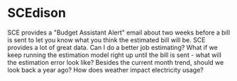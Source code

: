 # SCEdison

SCE provides a "Budget Assistant Alert" email about two weeks before a bill is sent to let you know what you think the estimated bill will be. SCE provides a lot of great data. Can I do a better job estimating? What if we keep running the estimation model right up until the bill is sent - what will the estimation error look like? Besides the current month trend, should we look back a year ago? How does weather impact electricity usage?

